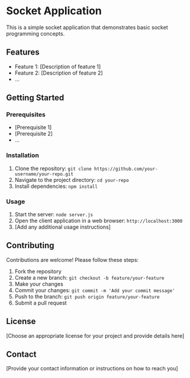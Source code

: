 # Socket Application

This is a simple socket application that demonstrates basic socket programming concepts.

## Features

- Feature 1: [Description of feature 1]
- Feature 2: [Description of feature 2]
- ...

## Getting Started

### Prerequisites

- [Prerequisite 1]
- [Prerequisite 2]
- ...

### Installation

1. Clone the repository: `git clone https://github.com/your-username/your-repo.git`
2. Navigate to the project directory: `cd your-repo`
3. Install dependencies: `npm install`

### Usage

1. Start the server: `node server.js`
2. Open the client application in a web browser: `http://localhost:3000`
3. [Add any additional usage instructions]

## Contributing

Contributions are welcome! Please follow these steps:

1. Fork the repository
2. Create a new branch: `git checkout -b feature/your-feature`
3. Make your changes
4. Commit your changes: `git commit -m 'Add your commit message'`
5. Push to the branch: `git push origin feature/your-feature`
6. Submit a pull request

## License

[Choose an appropriate license for your project and provide details here]

## Contact

[Provide your contact information or instructions on how to reach you]
